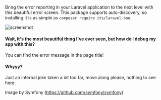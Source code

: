 Bring the error reporting in your Laravel application to the next level with this beautiful error screen. This package supports auto-discovery, so installing it is as simple as `composer require its/laravel-boo`.

![screenshot](http://abyss.shadowfall.eu/github/laravel-boo.png)

#### Wait, it's the most beautiful thing I've ever seen, but how do I debug my app with this?

You can find the error message in the page title!

#### Whyyy?

Just an internal joke taken a bit too far, move along please, nothing to see here.

Image by Symfony (https://github.com/symfony/symfony)
